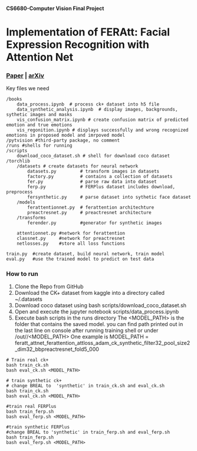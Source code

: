 #### CS6680-Computer Vision Final Project
# Implementation of FERAtt: Facial Expression Recognition with Attention Net

### [Paper](http://openaccess.thecvf.com/content_CVPRW_2019/html/MBCCV/Fernandez_FERAtt_Facial_Expression_Recognition_With_Attention_Net_CVPRW_2019_paper.html) | [arXiv](https://arxiv.org/abs/1810.12121)

Key files we need
```
/books
    data_process.ipynb  # process ck+ dataset into h5 file 
    data_synthetic_analysis.ipynb  # display images, backgrounds, sythetic images and masks
    vis_confusion_matrix.ipynb # create confusion matrix of predicted emotion and true emotions
    vis_regonition.ipynb # displays successfully and wrong recognized emotions in proposed model and imrpoved model
/pytvision #third-party package, no comment
/runs #shells for running
/scripts 
    download_coco_dataset.sh # shell for download coco dataset
/torchlib
    /datasets # create datasets for neural network 
        datasets.py         # transform images in datasets
        factory.py          # contains a collection of datasets
        fer.py              # parse raw data into dataset
        ferp.py             # FERPlus dataset includes download, preprocess
        fersynthetic.py     # parse dataset into sythetic face dataset
    /models
        ferattentionnet.py  # ferattention architechture
        preactresnet.py     # preactresnet architecture
    /transforms
        ferender.py         #generator for synthetic images

    attentionnet.py #network for ferattention
    classnet.py     #network for preactresnet
    netlosses.py    #store all loss functions

train.py  #create dataset, build neural network, train model
eval.py   #use the trained model to predict on test data
```


### How to run

1. Clone the Repo from GitHub
2. Download the CK+ dataset from kaggle into a directory called ~/.datasets
3. Download coco dataset using bash scripts/download_coco_dataset.sh
4. Open and execute the jupyter notebook scripts/data_process.ipynb
5. Execute bash scripts in the runs directory
The <MODEL_PATH> is the folder that contains the saved model. 
you can find path printed out in the last line on console after running training shell
or under /out/<NAMEMETHOD>/<MODEL_PATH>
One example is 
MODEL_PATH = feratt_attnet_ferattention_attloss_adam_ck_synthetic_filter32_pool_size2_dim32_bbpreactresnet_fold5_000
```shell script
# Train real ck+
bash train_ck.sh
bash eval_ck.sh <MODEL_PATH>

# train synthetic ck+
# change BREAL to  'synthetic' in train_ck.sh and eval_ck.sh
bash train_ck.sh
bash eval_ck.sh <MODEL_PATH>

#train real FERPlus 
bash train_ferp.sh
bash eval_ferp.sh <MODEL_PATH>

#train synthetic FERPlus 
#change BREAL to 'synthetic' in train_ferp.sh and eval_ferp.sh
bash train_ferp.sh
bash eval_ferp.sh <MODEL_PATH>

```
  
